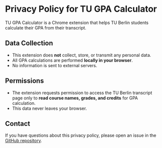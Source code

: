 # Privacy Policy for TU GPA Calculator

TU GPA Calculator is a Chrome extension that helps TU Berlin students calculate their GPA from their transcript.

## Data Collection
- This extension does **not** collect, store, or transmit any personal data.
- All GPA calculations are performed **locally in your browser**.
- No information is sent to external servers.

## Permissions
- The extension requests permission to access the TU Berlin transcript page only to **read course names, grades, and credits** for GPA calculation.
- This data never leaves your browser.

## Contact
If you have questions about this privacy policy, please open an issue in the [GitHub repository](https://github.com/darkturkish/tu-berlin-gpa-extension).
